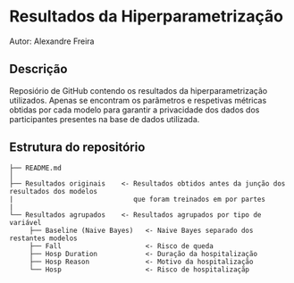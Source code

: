 # Resultados da Hiperparametrização
Autor: Alexandre Freira

## Descrição

Reposiório de GitHub contendo os resultados da hiperparametrização utilizados. Apenas se encontram os parâmetros e respetivas métricas obtidas por cada modelo para garantir a privacidade dos dados dos participantes presentes na base de dados utilizada.

## Estrutura do repositório

```
├── README.md
│
├── Resultados originais    <- Resultados obtidos antes da junção dos resultados dos modelos 
|                              que foram treinados em por partes
|
└── Resultados agrupados    <- Resultados agrupados por tipo de variável
     ├── Baseline (Naive Bayes)   <- Naive Bayes separado dos restantes modelos
     ├── Fall                     <- Risco de queda
     ├── Hosp Duration            <- Duração da hospitalização
     ├── Hosp Reason              <- Motivo da hospitalização
     └── Hosp                     <- Risco de hospitalizaçãp
```
